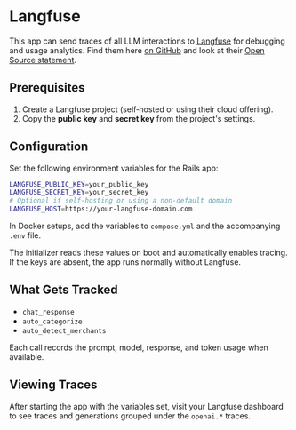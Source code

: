 # Langfuse

This app can send traces of all LLM interactions to [Langfuse](https://langfuse.com) for debugging and usage analytics.  Find them here [on
GitHub](https://github.com/langfuse/langfuse) and look at their [Open
Source statement](https://langfuse.com/open-source).

## Prerequisites

1. Create a Langfuse project (self‑hosted or using their cloud offering).
2. Copy the **public key** and **secret key** from the project's settings.

## Configuration

Set the following environment variables for the Rails app:

```bash
LANGFUSE_PUBLIC_KEY=your_public_key
LANGFUSE_SECRET_KEY=your_secret_key
# Optional if self‑hosting or using a non‑default domain
LANGFUSE_HOST=https://your-langfuse-domain.com
```

In Docker setups, add the variables to `compose.yml` and the accompanying `.env` file.

The initializer reads these values on boot and automatically enables tracing. If the keys are absent, the app runs normally without Langfuse.

## What Gets Tracked

* `chat_response`
* `auto_categorize`
* `auto_detect_merchants`

Each call records the prompt, model, response, and token usage when available.

## Viewing Traces

After starting the app with the variables set, visit your Langfuse dashboard to see traces and generations grouped under the `openai.*` traces.
